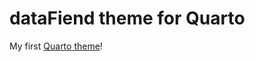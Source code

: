 # dataFiend theme for Quarto

My first [Quarto theme](https://quarto.org/docs/extensions/starter-templates.html)!